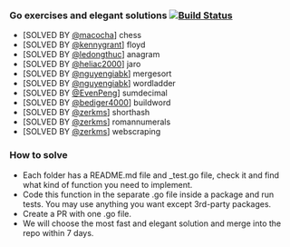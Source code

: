 ### Go exercises and elegant solutions [![Build Status](https://travis-ci.org/plutov/practice-go.svg?branch=master)](https://travis-ci.org/plutov/practice-go)

 - [SOLVED BY [@macocha](https://github.com/macocha)] chess
 - [SOLVED BY [@kennygrant](https://github.com/kennygrant)] floyd
 - [SOLVED BY [@ledongthuc](https://github.com/ledongthuc)] anagram
 - [SOLVED BY [@heliac2000](https://github.com/heliac2000)] jaro
 - [SOLVED BY [@nguyengiabk](https://github.com/nguyengiabk)] mergesort
 - [SOLVED BY [@nguyengiabk](https://github.com/nguyengiabk)] wordladder
 - [SOLVED BY [@EvenPeng](https://github.com/EvenPeng)] sumdecimal
 - [SOLVED BY [@bediger4000](https://github.com/bediger4000)] buildword
 - [SOLVED BY [@zerkms](https://github.com/zerkms)] shorthash
 - [SOLVED BY [@zerkms](https://github.com/zerkms)] romannumerals
 - [SOLVED BY [@zerkms](https://github.com/zerkms)] webscraping

### How to solve

 - Each folder has a README.md file and _test.go file, check it and find what kind of function you need to implement.
 - Code this function in the separate .go file inside a package and run tests. You may use anything you want except 3rd-party packages.
 - Create a PR with one .go file.
 - We will choose the most fast and elegant solution and merge into the repo within 7 days.
